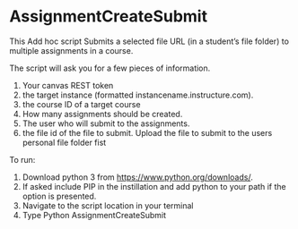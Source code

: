 # AssignmentCreateSubmit

This Add hoc script Submits a selected file URL (in a student’s file folder) to multiple assignments in a course. 

The script will ask you for a few pieces of information. 
1. Your canvas REST token
2. the target instance (formatted instancename.instructure.com). 
3. the course ID of a target course 
4. How many assignments should be created. 
5. The user who will submit to the assignments. 
6. the file id of the file to submit. Upload the file to submit to the users personal file folder fist

To run:
1. Download python 3 from https://www.python.org/downloads/.
2. If asked include PIP in the instillation and add python to your path if the option is presented.  
3. Navigate to the script location in your terminal 
4. Type Python AssignmentCreateSubmit
